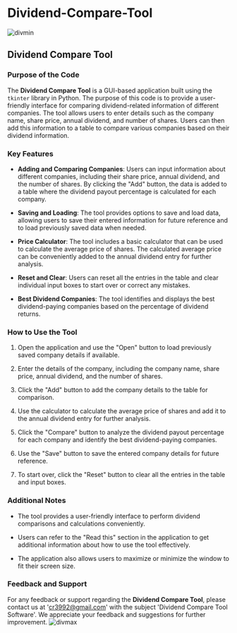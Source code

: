 # Dividend-Compare-Tool
![divmin](https://github.com/cr3992/Dividend-Compare-Tool/assets/76623223/96bb5b3d-d2a8-48f2-a112-9033e70ac4c7)
## Dividend Compare Tool

### Purpose of the Code
The **Dividend Compare Tool** is a GUI-based application built using the `tkinter` library in Python. The purpose of this code is to provide a user-friendly interface for comparing dividend-related information of different companies. The tool allows users to enter details such as the company name, share price, annual dividend, and number of shares. Users can then add this information to a table to compare various companies based on their dividend information.

### Key Features
- **Adding and Comparing Companies**: Users can input information about different companies, including their share price, annual dividend, and the number of shares. By clicking the "Add" button, the data is added to a table where the dividend payout percentage is calculated for each company.

- **Saving and Loading**: The tool provides options to save and load data, allowing users to save their entered information for future reference and to load previously saved data when needed.

- **Price Calculator**: The tool includes a basic calculator that can be used to calculate the average price of shares. The calculated average price can be conveniently added to the annual dividend entry for further analysis.

- **Reset and Clear**: Users can reset all the entries in the table and clear individual input boxes to start over or correct any mistakes.

- **Best Dividend Companies**: The tool identifies and displays the best dividend-paying companies based on the percentage of dividend returns.

### How to Use the Tool
1. Open the application and use the "Open" button to load previously saved company details if available.

2. Enter the details of the company, including the company name, share price, annual dividend, and the number of shares.

3. Click the "Add" button to add the company details to the table for comparison.

4. Use the calculator to calculate the average price of shares and add it to the annual dividend entry for further analysis.

5. Click the "Compare" button to analyze the dividend payout percentage for each company and identify the best dividend-paying companies.

6. Use the "Save" button to save the entered company details for future reference.

7. To start over, click the "Reset" button to clear all the entries in the table and input boxes.

### Additional Notes
- The tool provides a user-friendly interface to perform dividend comparisons and calculations conveniently.

- Users can refer to the "Read this" section in the application to get additional information about how to use the tool effectively.

- The application also allows users to maximize or minimize the window to fit their screen size.

### Feedback and Support
For any feedback or support regarding the **Dividend Compare Tool**, please contact us at 'cr3992@gmail.com' with the subject 'Dividend Compare Tool Software'. We appreciate your feedback and suggestions for further improvement.
![divmax](https://github.com/cr3992/Dividend-Compare-Tool/assets/76623223/97febf62-95fd-46be-8fe8-8ed790bd0a39)


